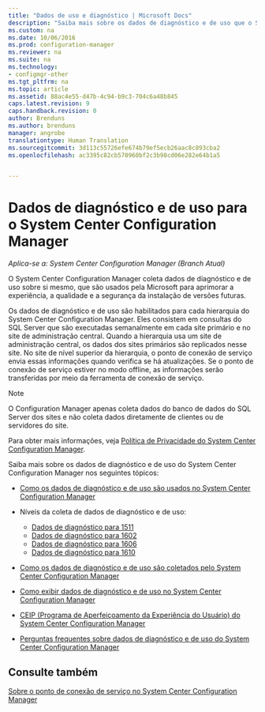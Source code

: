 ```yaml
---
title: "Dados de uso e diagnóstico | Microsoft Docs"
description: "Saiba mais sobre os dados de diagnóstico e de uso que o System Center Configuration Manager coleta sobre si mesmo."
ms.custom: na
ms.date: 10/06/2016
ms.prod: configuration-manager
ms.reviewer: na
ms.suite: na
ms.technology:
- configmgr-other
ms.tgt_pltfrm: na
ms.topic: article
ms.assetid: 88ac4e55-d47b-4c94-b9c3-704c6a48b845
caps.latest.revision: 9
caps.handback.revision: 0
author: Brenduns
ms.author: brenduns
manager: angrobe
translationtype: Human Translation
ms.sourcegitcommit: 3d113c55726efe674b79ef5ecb26aac8c893cba2
ms.openlocfilehash: ac3395c82cb570960bf2c3b98cd06e282e64b1a5


---
```

# <a name="diagnostics-and-usage-data-for-system-center-configuration-manager"></a>Dados de diagnóstico e de uso para o System Center Configuration Manager

*Aplica-se a: System Center Configuration Manager (Branch Atual)*

O System Center Configuration Manager coleta dados de diagnóstico e de uso sobre si mesmo, que são usados pela Microsoft para aprimorar a experiência, a qualidade e a segurança da instalação de versões futuras.  

 Os dados de diagnóstico e de uso são habilitados para cada hierarquia do System Center Configuration Manager. Eles consistem em consultas do SQL Server que são executadas semanalmente em cada site primário e no site de administração central. Quando a hierarquia usa um site de administração central, os dados dos sites primários são replicados nesse site. No site de nível superior da hierarquia, o ponto de conexão de serviço envia essas informações quando verifica se há atualizações. Se o ponto de conexão de serviço estiver no modo offline, as informações serão transferidas por meio da ferramenta de conexão de serviço.  

> [!NOTE]  
>  O Configuration Manager apenas coleta dados do banco de dados do SQL Server dos sites e não coleta dados diretamente de clientes ou de servidores do site.  

 Para obter mais informações, veja [Política de Privacidade do System Center Configuration Manager](http://go.microsoft.com/fwlink/?LinkID=626527).  

 Saiba mais sobre os dados de diagnóstico e de uso do System Center Configuration Manager nos seguintes tópicos:  

-   [Como os dados de diagnóstico e de uso são usados no System Center Configuration Manager](../../../core/plan-design/diagnostics/how-diagnostics-and-usage-data-is-used.md)  

-   Níveis da coleta de dados de diagnóstico e de uso:
    - [Dados de diagnóstico para 1511](/sccm/core/plan-design/diagnostics/levels-of-diagnostic-usage-data-collection-1511)
    - [Dados de diagnóstico para 1602](/sccm/core/plan-design/diagnostics/levels-of-diagnostic-usage-data-collection-1602)
    - [Dados de diagnóstico para 1606](/sccm/core/plan-design/diagnostics/levels-of-diagnostic-usage-data-collection-1606)  
    - [Dados de diagnóstico para 1610](/sccm/core/plan-design/diagnostics/levels-of-diagnostic-usage-data-collection-1610)  

-   [Como os dados de diagnóstico e de uso são coletados pelo System Center Configuration Manager](../../../core/plan-design/diagnostics/how-diagnostics-and-usage-data-is-collected.md)  

-   [Como exibir dados de diagnóstico e de uso no System Center Configuration Manager](../../../core/plan-design/diagnostics/view-diagnostics-and-usage-data.md)  

-   [CEIP (Programa de Aperfeiçoamento da Experiência do Usuário) do System Center Configuration Manager](../../../core/plan-design/diagnostics/customer-experience-improvement-program-ceip.md)  

-   [Perguntas frequentes sobre dados de diagnóstico e de uso do System Center Configuration Manager](../../../core/understand/frequently-asked-questions-about-diagnostics-and-usage-data.md)  

## <a name="see-also"></a>Consulte também  
 [Sobre o ponto de conexão de serviço no System Center Configuration Manager](../../../core/servers/deploy/configure/about-the-service-connection-point.md)



<!--HONumber=Dec16_HO3-->


